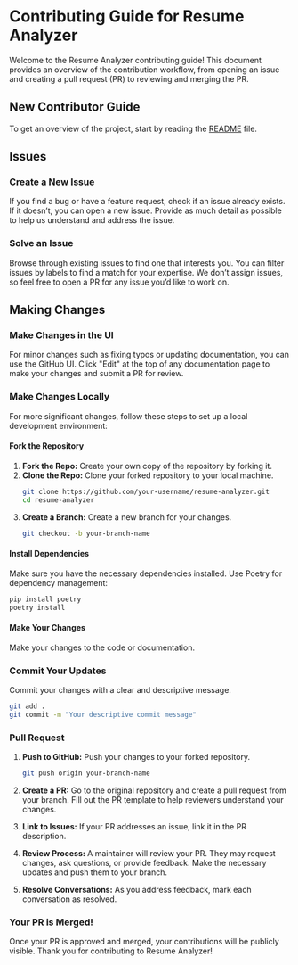 # Contributing Guide for Resume Analyzer

Welcome to the Resume Analyzer contributing guide! This document provides an overview of the contribution workflow, from opening an issue and creating a pull request (PR) to reviewing and merging the PR.

## New Contributor Guide
To get an overview of the project, start by reading the [README](./README.md) file.

## Issues

### Create a New Issue
If you find a bug or have a feature request, check if an issue already exists. If it doesn’t, you can open a new issue. Provide as much detail as possible to help us understand and address the issue.

### Solve an Issue
Browse through existing issues to find one that interests you. You can filter issues by labels to find a match for your expertise. We don’t assign issues, so feel free to open a PR for any issue you’d like to work on.

## Making Changes

### Make Changes in the UI
For minor changes such as fixing typos or updating documentation, you can use the GitHub UI. Click "Edit" at the top of any documentation page to make your changes and submit a PR for review.

### Make Changes Locally
For more significant changes, follow these steps to set up a local development environment:

#### Fork the Repository
1. **Fork the Repo:** Create your own copy of the repository by forking it.
2. **Clone the Repo:** Clone your forked repository to your local machine.
   ```bash
   git clone https://github.com/your-username/resume-analyzer.git
   cd resume-analyzer
   ```
3. **Create a Branch:** Create a new branch for your changes.
   ```bash
   git checkout -b your-branch-name
   ```

#### Install Dependencies
Make sure you have the necessary dependencies installed. Use Poetry for dependency management:
```bash
pip install poetry
poetry install
```

#### Make Your Changes
Make your changes to the code or documentation.

### Commit Your Updates
Commit your changes with a clear and descriptive message.
```bash
git add .
git commit -m "Your descriptive commit message"
```

### Pull Request
1. **Push to GitHub:** Push your changes to your forked repository.
   ```bash
   git push origin your-branch-name
   ```
2. **Create a PR:** Go to the original repository and create a pull request from your branch. Fill out the PR template to help reviewers understand your changes.

3. **Link to Issues:** If your PR addresses an issue, link it in the PR description.

4. **Review Process:** A maintainer will review your PR. They may request changes, ask questions, or provide feedback. Make the necessary updates and push them to your branch.

5. **Resolve Conversations:** As you address feedback, mark each conversation as resolved.

### Your PR is Merged!
Once your PR is approved and merged, your contributions will be publicly visible. Thank you for contributing to Resume Analyzer!
